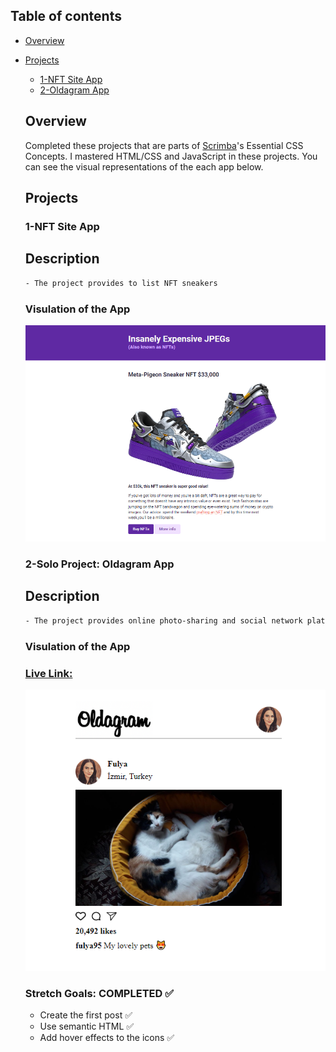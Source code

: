 ## Table of contents

- [Overview](#overview)

- [Projects](#projects)

  - [1-NFT Site App](#nft-site)
  - [2-Oldagram App](#oldagram-site)

  ## Overview

  Completed these projects that are parts of [Scrimba](https://scrimba.com/learn/frontend/)'s Essential CSS Concepts.  I mastered HTML/CSS and JavaScript in these projects.
  You can see the visual representations of the each app below.

  ## Projects

  ### 1-NFT Site App
  
  ## Description
  ```bash
  - The project provides to list NFT sneakers 
  ```

  ### Visulation of the App


  ![image](./1-NFT-site/nft-site.png)


 
  ### 2-Solo Project: Oldagram App
  
    ## Description
  ```bash
  - The project provides online photo-sharing and social network platform design
  ```
  
  ### Visulation of the App 
  ### [Live Link:](https://scrimba-oldagram-app.netlify.app/)

    ![image](./2-solo-project-oldagram-app/oldagram.png)
    

  ### Stretch Goals: COMPLETED ✅

  - Create the first post ✅
  - Use semantic HTML ✅
  - Add hover effects to the icons ✅
  
  
